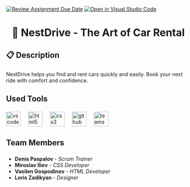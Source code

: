 [![Review Assignment Due Date](https://classroom.github.com/assets/deadline-readme-button-22041afd0340ce965d47ae6ef1cefeee28c7c493a6346c4f15d667ab976d596c.svg)](https://classroom.github.com/a/37xhDVrI)
[![Open in Visual Studio Code](https://classroom.github.com/assets/open-in-vscode-2e0aaae1b6195c2367325f4f02e2d04e9abb55f0b24a779b69b11b9e10269abc.svg)](https://classroom.github.com/online_ide?assignment_repo_id=19231319&assignment_repo_type=AssignmentRepo)
<h1 align="center">🚗 NestDrive - The Art of Car Rental</h1>

###

<h2 align="left">📋 Description</h2>

###

<p align="left">NestDrive helps you find and rent cars quickly and easily. Book your next ride with comfort and confidence.</p>

###

<h2 align="left">Used Tools</h2>

###

<div align="left">
  <img src="https://cdn.jsdelivr.net/gh/devicons/devicon/icons/vscode/vscode-original.svg" height="40" alt="vscode logo"  />
  <img width="12" />
  <img src="https://cdn.jsdelivr.net/gh/devicons/devicon/icons/html5/html5-original.svg" height="40" alt="html5 logo"  />
  <img width="12" />
  <img src="https://cdn.jsdelivr.net/gh/devicons/devicon/icons/css3/css3-original.svg" height="40" alt="css3 logo"  />
  <img width="12" />
  <img src="https://cdn.jsdelivr.net/gh/devicons/devicon/icons/github/github-original.svg" height="40" alt="github logo"  />
  <img width="12" />
  <img src="https://upload.wikimedia.org/wikipedia/commons/thumb/c/c9/Microsoft_Office_Teams_%282018%E2%80%93present%29.svg/1200px-Microsoft_Office_Teams_%282018%E2%80%93present%29.svg.png" height="40" alt="teams logo"  />
</div>

###

<h2 align="left">Team Members</h2>

###

<ul>
    <li><b>Denis Paspalov</b> - <i>Scrum Trainer</i></li>
    <li><b>Miroslav Iliev</b> - <i>CSS Developer</i></li>
    <li><b>Vasilen Gospodinov</b> - <i>HTML Developer</i></li>
    <li><b>Loris Zadikyan</b> - <i>Designer</i></li>
</ul>

###
